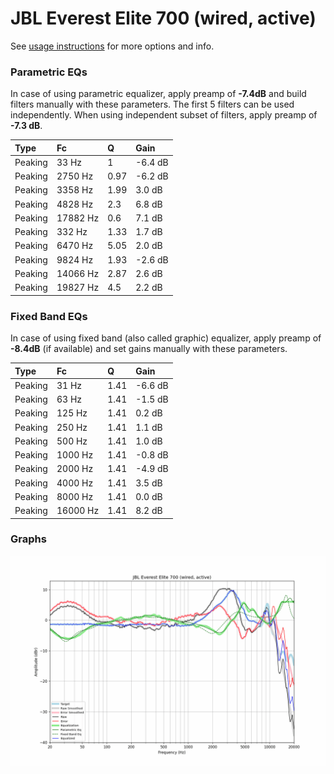 # JBL Everest Elite 700 (wired, active)
See [usage instructions](https://github.com/jaakkopasanen/AutoEq#usage) for more options and info.

### Parametric EQs
In case of using parametric equalizer, apply preamp of **-7.4dB** and build filters manually
with these parameters. The first 5 filters can be used independently.
When using independent subset of filters, apply preamp of **-7.3 dB**.

| Type    | Fc       |    Q | Gain    |
|:--------|:---------|:-----|:--------|
| Peaking | 33 Hz    | 1    | -6.4 dB |
| Peaking | 2750 Hz  | 0.97 | -6.2 dB |
| Peaking | 3358 Hz  | 1.99 | 3.0 dB  |
| Peaking | 4828 Hz  | 2.3  | 6.8 dB  |
| Peaking | 17882 Hz | 0.6  | 7.1 dB  |
| Peaking | 332 Hz   | 1.33 | 1.7 dB  |
| Peaking | 6470 Hz  | 5.05 | 2.0 dB  |
| Peaking | 9824 Hz  | 1.93 | -2.6 dB |
| Peaking | 14066 Hz | 2.87 | 2.6 dB  |
| Peaking | 19827 Hz | 4.5  | 2.2 dB  |

### Fixed Band EQs
In case of using fixed band (also called graphic) equalizer, apply preamp of **-8.4dB**
(if available) and set gains manually with these parameters.

| Type    | Fc       |    Q | Gain    |
|:--------|:---------|:-----|:--------|
| Peaking | 31 Hz    | 1.41 | -6.6 dB |
| Peaking | 63 Hz    | 1.41 | -1.5 dB |
| Peaking | 125 Hz   | 1.41 | 0.2 dB  |
| Peaking | 250 Hz   | 1.41 | 1.1 dB  |
| Peaking | 500 Hz   | 1.41 | 1.0 dB  |
| Peaking | 1000 Hz  | 1.41 | -0.8 dB |
| Peaking | 2000 Hz  | 1.41 | -4.9 dB |
| Peaking | 4000 Hz  | 1.41 | 3.5 dB  |
| Peaking | 8000 Hz  | 1.41 | 0.0 dB  |
| Peaking | 16000 Hz | 1.41 | 8.2 dB  |

### Graphs
![](./JBL%20Everest%20Elite%20700%20(wired,%20active).png)